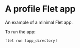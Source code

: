 # A profile Flet app

An example of a minimal Flet app.

To run the app:

```
flet run [app_directory]
```